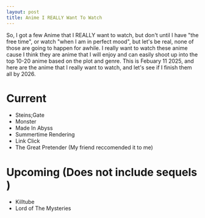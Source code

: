 ```yaml
---
layout: post 
title: Anime I REALLY Want To Watch
---
```


So, I got a few Anime that I REALLY want to watch, but don't until I have "the free time", or watch "when I am in perfect mood", but let's be real, none of those are going to happen for awhile. I really want to watch these anime cause I think they are anime that I will enjoy and can easily shoot up into the top 10-20 anime based on the plot and genre. This is Febuary 11 2025, and here are the anime that I really want to watch, and let's see if I finish them all by 2026.

# Current 
- Steins;Gate
- Monster
- Made In Abyss
- Summertime Rendering 
- Link Click 
- The Great Pretender (My friend reccomended it to me)

# Upcoming (Does not include sequels )
- Killtube 
- Lord of The Mysteries 